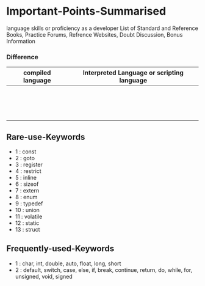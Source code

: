 # Important-Points-Summarised 
language skills or proficiency as a developer
List of Standard and Reference Books, Practice Forums, Refrence Websites, Doubt Discussion, Bonus Information 



### Difference 

|                compiled language                  |                  Interpreted Language or scripting language             |           
|---------------------------------------------------|-------------------------------------------------------------------------|
|                                                   |                                                                         |
|                                                   |                                                                         |
|                                                   |                                                                         |                                      
|                                                   |                                                                         |
|                                                   |                                                                         |
|                                                   |                                                                         |
|                                                   |                                                                         |
|                                                   |                                                                         |
|                                                   |                                                                         |
|                                                   |                                                                         |
|                                                   |                                                                         |
|                                                   |                                                                         |
|                                                   |                                                                         |
|                                                   |                                                                         |
|                                                   |                                                                         |


## Rare-use-Keywords                              
                                                 
- 1 : const                                            
- 2 : goto                                             
- 3 : register
- 4 : restrict
- 5 : inline
- 6 : sizeof
- 7 : extern
- 8 : enum
- 9 : typedef
- 10 : union
- 11 : volatile
- 12 : static
- 13 : struct         

## Frequently-used-Keywords

- 1 : char, int, double, auto, float, long, short
- 2 : default, switch, case, else, if, break, continue, return, do, while, for, unsigned, void, signed
